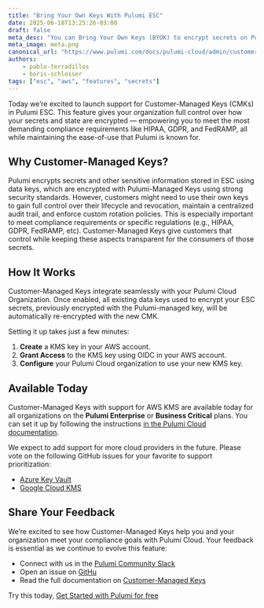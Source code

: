 ```yaml
---
title: "Bring Your Own Keys With Pulumi ESC"
date: 2025-06-18T13:25:26-03:00
draft: false
meta_desc: "You can Bring Your Own Keys (BYOK) to encrypt secrets on Pulumi ESC."
meta_image: meta.png
canonical_url: "https://www.pulumi.com/docs/pulumi-cloud/admin/customer-managed-keys/"
authors:
    - pablo-terradillos
    - boris-schlosser
tags: ["esc", "aws", "features", "secrets"]
---
```


Today we’re excited to launch support for Customer-Managed Keys (CMKs) in Pulumi ESC. This feature gives your organization full control over how your secrets and state are encrypted — empowering you to meet the most demanding compliance requirements like HIPAA, GDPR, and FedRAMP, all while maintaining the ease-of-use that Pulumi is known for.

<!--more-->

## Why Customer-Managed Keys?

Pulumi encrypts secrets and other sensitive information stored in ESC using data keys, which are encrypted with Pulumi-Managed Keys using strong security standards. However, customers might need to use their own keys to gain full control over their lifecycle and revocation, maintain a centralized audit trail, and enforce custom rotation policies. This is especially important to meet compliance requirements or specific regulations (e.g., HIPAA, GDPR, FedRAMP, etc).  Customer-Managed Keys give customers that control while keeping these aspects transparent for the consumers of those secrets.

## How It Works

Customer-Managed Keys integrate seamlessly with your Pulumi Cloud Organization. Once enabled, all existing data keys used to encrypt your ESC secrets, previously encrypted with the Pulumi-managed key, will be automatically re-encrypted with the new CMK.

Setting it up takes just a few minutes:

1. **Create** a KMS key in your AWS account.  
2. **Grant Access** to the KMS key using OIDC in your AWS account.  
3. **Configure** your Pulumi Cloud organization to use your new KMS key.

## Available Today

Customer-Managed Keys with support for AWS KMS are available today for all organizations on the **Pulumi Enterprise** or **Business Critical** plans. You can set it up by following the instructions [in the Pulumi Cloud documentation](https://www.pulumi.com/docs/pulumi-cloud/admin/customer-managed-keys).

We expect to add support for more cloud providers in the future. Please vote on the following GitHub issues for your favorite to support prioritization:

* [Azure Key Vault](https://github.com/pulumi/pulumi-cloud-requests/issues/521)  
* [Google Cloud KMS](https://github.com/pulumi/pulumi-cloud-requests/issues/522)

## Share Your Feedback

We’re excited to see how Customer-Managed Keys help you and your organization meet your compliance goals with Pulumi Cloud. Your feedback is essential as we continue to evolve this feature:

* Connect with us in the [Pulumi Community Slack](https://slack.pulumi.com)  
* Open an issue on [GitHu](https://github.com/pulumi/pulumi)
* Read the full documentation on [Customer-Managed Keys](https://www.pulumi.com/docs/pulumi-cloud/admin/customer-managed-keys)

Try this today, [Get Started with Pulumi for free](https://pulumi.com/start)
